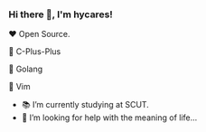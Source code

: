 ### Hi there 👋, I'm hycares!

  ❤ Open Source.

  💛 C-Plus-Plus

  💙 Golang

  🧡 Vim

- 📚 I’m currently studying at SCUT.
- 🤔 I’m looking for help with the meaning of life...

<!--
### Github Stats

![](https://github-readme-stats.vercel.app/api?username=hycares&hide_title=true&show_icons=true&icon_color=007aff&text_color=333&bg_color=fff)
-->

<!--
**hycares/hycares** is a ✨ _special_ ✨ repository because its `README.md` (this file) appears on your GitHub profile.

Here are some ideas to get you started:

- 🔭 I’m currently working on ...
- 🌱 I’m currently learning ...
- 👯 I’m looking to collaborate on ...
- 🤔 I’m looking for help with ...
- 💬 Ask me about ...
- 📫 How to reach me: ...
- 😄 Pronouns: ...
- ⚡ Fun fact: ...
-->
